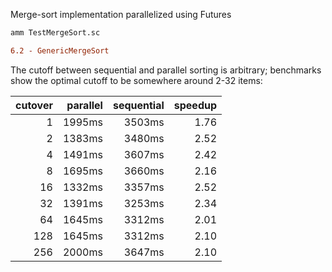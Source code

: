 Merge-sort implementation parallelized using Futures

```bash
amm TestMergeSort.sc
```

```diff
6.2 - GenericMergeSort
```

The cutoff between sequential and parallel sorting is arbitrary; benchmarks show
the optimal cutoff to be somewhere around 2-32 items:

| cutover | parallel     | sequential   | speedup |
|--------:|-------------:|-------------:|--------:|
| 1       |       1995ms |       3503ms | 1.76    |
| 2       |       1383ms |       3480ms | 2.52    |
| 4       |       1491ms |       3607ms | 2.42    |
| 8       |       1695ms |       3660ms | 2.16    |
| 16      |       1332ms |       3357ms | 2.52    |
| 32      |       1391ms |       3253ms | 2.34    |
| 64      |       1645ms |       3312ms | 2.01    |
| 128     |       1645ms |       3312ms | 2.10    |
| 256     |       2000ms |       3647ms | 2.10    |
